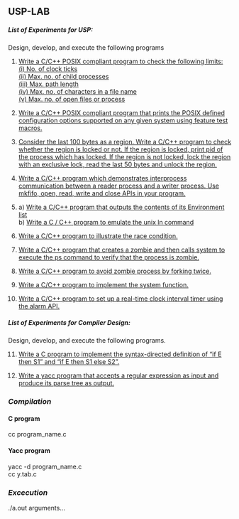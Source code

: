 ## USP-LAB

##### List of Experiments for USP: 
Design, develop, and execute the following programs 

1. [Write a C/C++ POSIX compliant program to check the following limits:   
(i)  No.  of  clock  ticks  
(ii)  Max.  no.  of  child  processes  
(iii)  Max.  path  length  
(iv)  Max.  no.  of characters in a file name   
(v) Max. no. of open files or process](https://github.com/vishnu-dev/USP-LAB/blob/master/1.c)  

2. [Write a C/C++ POSIX compliant program that prints the POSIX defined configuration options 
supported on any given system using feature test macros.](https://github.com/vishnu-dev/USP-LAB/blob/master/2.c) 

3. [Consider the last 100 bytes as a region. Write a C/C++ program to check whether the region is 
locked or not.  If the region is locked, print pid of the process which has locked. If the region is 
not locked, lock the region with an exclusive lock, read the last 50 bytes and unlock the region.](https://github.com/vishnu-dev/USP-LAB/blob/master/3.c)

4.  [Write  a  C/C++  program  which  demonstrates  interprocess  communication  between  a  reader 
process and a writer process. Use mkfifo, open, read, write and close APIs in your program.](https://github.com/vishnu-dev/USP-LAB/blob/master/4.c)

5. a) [Write a C/C++ program that outputs the contents of its Environment list](https://github.com/vishnu-dev/USP-LAB/blob/master/5a.c)  
    b) [Write a C / C++ program to emulate the unix ln command](https://github.com/vishnu-dev/USP-LAB/blob/master/5b.c)
    
6. [Write a C/C++ program to illustrate the race condition.](https://github.com/vishnu-dev/USP-LAB/blob/master/6.c)

7. [Write  a  C/C++  program  that  creates  a  zombie  and  then  calls  system  to  execute  the ps command to verify that the process is zombie.](https://github.com/vishnu-dev/USP-LAB/blob/master/7.c) 

8. [Write a C/C++ program to avoid zombie process by forking twice.](https://github.com/vishnu-dev/USP-LAB/blob/master/8.c)

9. [Write a C/C++ program to implement the system function.](https://github.com/vishnu-dev/USP-LAB/blob/master/9.c)

10. [Write a C/C++ program to set up a real-time clock interval timer using the alarm API.](https://github.com/vishnu-dev/USP-LAB/blob/master/10.c)

##### List  of  Experiments  for  Compiler  Design: 
Design,  develop,  and  execute  the  following 
programs. 

11.  [Write  a  C  program  to  implement  the  syntax-directed definition of “if E then S1” and “if E then  S1  else  S2”.](https://github.com/vishnu-dev/USP-LAB/blob/master/11.c)

12.  [Write a yacc program that accepts a regular expression as input and produce its parse tree as output.](https://github.com/vishnu-dev/USP-LAB/blob/master/12.y)


### *Compilation*

#### C program
cc program_name.c

#### Yacc program
yacc -d program_name.c                  
cc y.tab.c

### *Excecution*
./a.out arguments...
